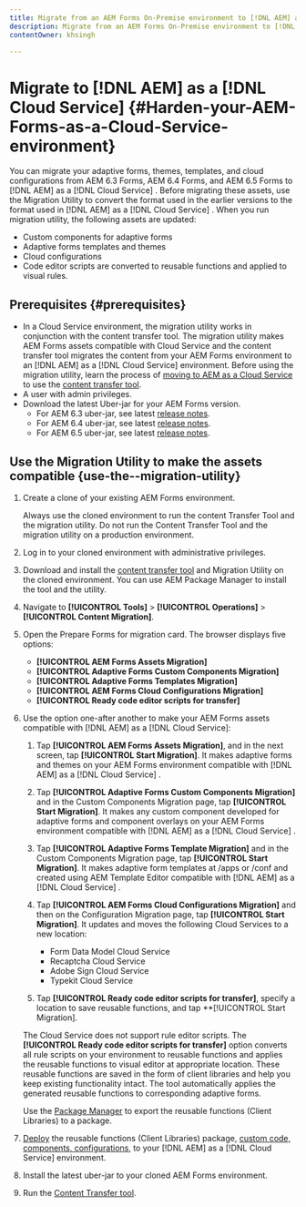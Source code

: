 ```yaml
---
title: Migrate from an AEM Forms On-Premise environment to [!DNL AEM] as a [!DNL Cloud Service]  environment
description: Migrate from an AEM Forms On-Premise environment to [!DNL AEM] as a [!DNL Cloud Service]  environment
contentOwner: khsingh

---
```


# Migrate to [!DNL AEM] as a [!DNL Cloud Service]  {#Harden-your-AEM-Forms-as-a-Cloud-Service-environment}

You can migrate your adaptive forms, themes, templates, and cloud configurations from AEM 6.3 Forms, AEM 6.4 Forms, and AEM 6.5 Forms to [!DNL AEM] as a [!DNL Cloud Service] . Before migrating these assets, use the Migration Utility to convert the format used in the earlier versions to the format used in [!DNL AEM] as a [!DNL Cloud Service] . When you run migration utility, the following assets are updated:

* Custom components for adaptive forms
* Adaptive forms templates and themes
* Cloud configurations
* Code editor scripts are converted to reusable functions and applied to visual rules.

## Prerequisites {#prerequisites}

* In a Cloud Service environment, the migration utility works in conjunction with the content transfer tool. The migration utility makes AEM Forms assets compatible with Cloud Service and the content transfer tool migrates the content from your AEM Forms environment to an [!DNL AEM] as a [!DNL Cloud Service]  environment. Before using the migration utility, learn the process of [moving to AEM as a Cloud Service](https://experienceleague.adobe.com/docs/experience-manager-cloud-service/moving/home.html) to use the [content transfer tool](https://experienceleague.adobe.com/docs/experience-manager-cloud-service/moving/cloud-migration/content-transfer-tool/overview-content-transfer-tool.html?#cloud-migration).
* A user with admin privileges.
* Download the latest Uber-jar for your AEM Forms version.
    * For AEM 6.3 uber-jar, see latest [release notes](https://helpx.adobe.com/experience-manager/6-3/release-notes/sp3-release-notes.html#UberJar). 
    * For AEM 6.4 uber-jar, see latest [release notes](https://experienceleague.adobe.com/docs/experience-manager-64/release-notes/sp-release-notes.html?lang=en#uber-jar).
    * For AEM 6.5 uber-jar, see latest [release notes](https://experienceleague.adobe.com/docs/experience-manager-65/release-notes/service-pack/sp-release-notes.html?lang=en#service-pack).

## Use the Migration Utility to make the assets compatible {use-the--migration-utility}

1. Create a clone of your existing AEM Forms environment.

    Always use the cloned environment to run the content Transfer Tool and the migration utility. Do not run the Content Transfer Tool and the migration utility on a production environment. 

1. Log in to your cloned environment with administrative privileges.

1. Download and install the [content transfer tool](https://experienceleague.adobe.com/docs/experience-manager-cloud-service/moving/cloud-migration/content-transfer-tool/overview-content-transfer-tool.html?#cloud-migration) and Migration Utility on the cloned environment. You can use AEM Package Manager to install the tool and the utility.

1. Navigate to **[!UICONTROL Tools]** > **[!UICONTROL Operations]** > **[!UICONTROL Content Migration]**.

1. Open the Prepare Forms for migration card. The browser displays five options:
    * **[!UICONTROL AEM Forms Assets Migration]**
    * **[!UICONTROL Adaptive Forms Custom Components Migration]**
    * **[!UICONTROL Adaptive Forms Templates Migration]**
    * **[!UICONTROL AEM Forms Cloud Configurations Migration]**
    * **[!UICONTROL Ready code editor scripts for transfer]**

1. Use the option one-after another to make your AEM Forms assets compatible with [!DNL AEM] as a [!DNL Cloud Service]:

    1. Tap **[!UICONTROL AEM Forms Assets Migration]**, and in the next screen, tap **[!UICONTROL Start Migration]**. It makes adaptive forms and themes on your AEM Forms environment compatible with [!DNL AEM] as a [!DNL Cloud Service] .

    1. Tap **[!UICONTROL Adaptive Forms Custom Components Migration]** and in the Custom Components Migration page, tap **[!UICONTROL Start Migration]**. It makes any custom component developed for adaptive forms and component overlays on your AEM Forms environment compatible with [!DNL AEM] as a [!DNL Cloud Service] .

    1. Tap **[!UICONTROL Adaptive Forms Template Migration]** and in the Custom Components Migration page, tap **[!UICONTROL Start Migration]**. It makes adaptive form templates at /apps or /conf and created using AEM Template Editor compatible with [!DNL AEM] as a [!DNL Cloud Service] .

    1. Tap **[!UICONTROL AEM Forms Cloud Configurations Migration]** and then on the Configuration Migration page, tap **[!UICONTROL Start Migration]**. It updates and moves the following Cloud Services to a new location:

        * Form Data Model Cloud Service
        * Recaptcha Cloud Service
        * Adobe Sign Cloud Service
        * Typekit Cloud Service

    1. Tap **[!UICONTROL Ready code editor scripts for transfer]**, specify a location to save reusable functions, and tap **[!UICONTROL Start Migration].

    The Cloud Service does not support rule editor scripts. The **[!UICONTROL Ready code editor scripts for transfer]** option converts all rule scripts on your environment to reusable functions and applies the reusable functions to visual editor at appropriate location. These reusable functions are saved in the form of client libraries and help you keep existing functionality intact. The tool automatically applies the generated reusable functions to corresponding adaptive forms.

    Use the [Package Manager](https://experienceleague.adobe.com/docs/experience-manager-65/administering/contentmanagement/package-manager.html?lang=en#contentmanagement) to export the reusable functions (Client Libraries) to a package.

1. [Deploy](https://experienceleague.adobe.com/docs/experience-manager-cloud-service/implementing/deploying/overview.html?lang=en#deploying-content-packages-via-cloud-manager-and-package-manager) the reusable functions (Client Libraries) package, [custom code, components, configurations](https://experienceleague.adobe.com/docs/experience-manager-learn/cloud-service/cloud-manager/devops/deploy-code.html#cloud-manager), to your [!DNL AEM] as a [!DNL Cloud Service]  environment.

1. Install the latest uber-jar to your cloned AEM Forms environment. 

1. Run the [Content Transfer tool](https://experienceleague.adobe.com/docs/experience-manager-cloud-service/moving/cloud-migration/content-transfer-tool/overview-content-transfer-tool.html?#cloud-migration).
